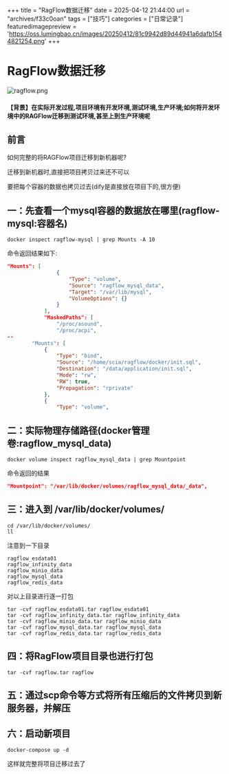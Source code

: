 +++
title = "RagFlow数据迁移"
date = 2025-04-12 21:44:00
url = "archives/f33c0oan"
tags = ["技巧"]
categories = ["日常记录"]
featuredimagepreview = 'https://oss.lumingbao.cn/images/20250412/81c9942d89d44941a6dafb1544821254.png'
+++

# RagFlow数据迁移

![ragflow.png](https://oss.lumingbao.cn/images/20250412/81c9942d89d44941a6dafb1544821254.png?imageView2/0/interlace/1/q/50|imageslim)


#### 【背景】在实际开发过程,项目环境有开发环境,测试环境,生产环境;如何将开发环境中的RAGFlow迁移到测试环境,甚至上到生产环境呢

## 前言

如何完整的将RAGFlow项目迁移到新机器呢?

迁移到新机器时,直接把项目拷贝过来还不可以

要把每个容器的数据也拷贝过去(dify是直接放在项目下的,很方便)


## 一：先查看一个mysql容器的数据放在哪里(ragflow-mysql:容器名)
````shell
docker inspect ragflow-mysql | grep Mounts -A 10
````
命令返回结果如下:
````json
"Mounts": [
                {
                    "Type": "volume",
                    "Source": "ragflow_mysql_data",
                    "Target": "/var/lib/mysql",
                    "VolumeOptions": {}
                }
            ],
            "MaskedPaths": [
                "/proc/asound",
                "/proc/acpi",
--
        "Mounts": [
            {
                "Type": "bind",
                "Source": "/home/scia/ragflow/docker/init.sql",
                "Destination": "/data/application/init.sql",
                "Mode": "rw",
                "RW": true,
                "Propagation": "rprivate"
            },
            {
                "Type": "volume",
````

## 二：实际物理存储路径(docker管理卷:ragflow_mysql_data)
````shell
docker volume inspect ragflow_mysql_data | grep Mountpoint
````

命令返回的结果

````json
"Mountpoint": "/var/lib/docker/volumes/ragflow_mysql_data/_data",
````

## 三：进入到 /var/lib/docker/volumes/

````shell
cd /var/lib/docker/volumes/
ll
````

注意到一下目录
````shell
ragflow_esdata01
ragflow_infinity_data
ragflow_minio_data
ragflow_mysql_data
ragflow_redis_data
````

对以上目录进行逐一打包
````shell
tar -cvf ragflow_esdata01.tar ragflow_esdata01
tar -cvf ragflow_infinity_data.tar ragflow_infinity_data
tar -cvf ragflow_minio_data.tar ragflow_minio_data
tar -cvf ragflow_mysql_data.tar ragflow_mysql_data
tar -cvf ragflow_redis_data.tar ragflow_redis_data
````

## 四：将RagFlow项目目录也进行打包
````shell
tar -cvf ragflow.tar ragflow
```` 

## 五：通过scp命令等方式将所有压缩后的文件拷贝到新服务器，并解压


## 六：启动新项目
````shell
docker-compose up -d
````

这样就完整将项目迁移过去了
